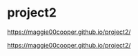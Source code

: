 # project2

 https://maggie00cooper.github.io/project2/


 https://maggie00cooper.github.io/project2/
